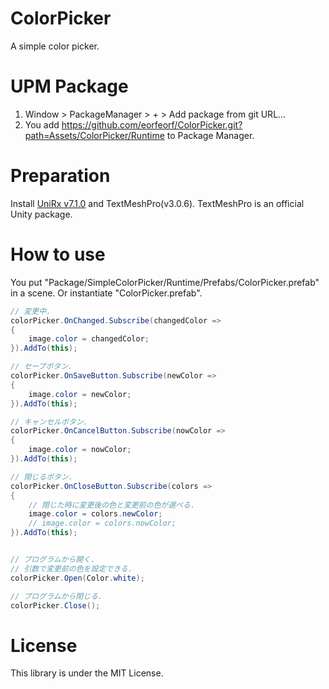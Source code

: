 # ColorPicker
A simple color picker.

# UPM Package
1. Window > PackageManager > + > Add package from git URL...
2. You add https://github.com/eorfeorf/ColorPicker.git?path=Assets/ColorPicker/Runtime to Package Manager.

# Preparation
Install [UniRx v7.1.0](https://github.com/neuecc/UniRx/releases/tag/7.1.0) and TextMeshPro(v3.0.6).
TextMeshPro is an official Unity package.

# How to use
You put "Package/SimpleColorPicker/Runtime/Prefabs/ColorPicker.prefab" in a scene.
Or instantiate "ColorPicker.prefab".

``` example.cs
// 変更中.
colorPicker.OnChanged.Subscribe(changedColor =>
{
    image.color = changedColor;
}).AddTo(this);

// セーブボタン.
colorPicker.OnSaveButton.Subscribe(newColor =>
{
    image.color = newColor;
}).AddTo(this);

// キャンセルボタン.
colorPicker.OnCancelButton.Subscribe(nowColor =>
{
    image.color = nowColor;
}).AddTo(this);

// 閉じるボタン.
colorPicker.OnCloseButton.Subscribe(colors =>
{
    // 閉じた時に変更後の色と変更前の色が選べる.
    image.color = colors.newColor;
    // image.color = colors.nowColor;
}).AddTo(this);


// プログラムから開く.
// 引数で変更前の色を設定できる.
colorPicker.Open(Color.white);

// プログラムから閉じる.
colorPicker.Close();
```

# License
This library is under the MIT License.